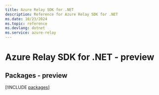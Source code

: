 ```yaml
---
title: Azure Relay SDK for .NET
description: Reference for Azure Relay SDK for .NET
ms.date: 10/23/2024
ms.topic: reference
ms.devlang: dotnet
ms.service: azure-relay
---
```

# Azure Relay SDK for .NET - preview
## Packages - preview
[!INCLUDE [packages](relay-index.md)]